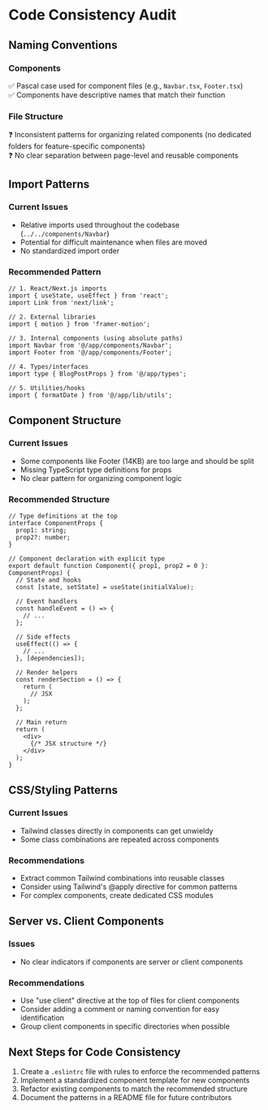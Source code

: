 # Code Consistency Audit

## Naming Conventions

### Components
✅ Pascal case used for component files (e.g., `Navbar.tsx`, `Footer.tsx`)  
✅ Components have descriptive names that match their function

### File Structure
❓ Inconsistent patterns for organizing related components (no dedicated folders for feature-specific components)  
❓ No clear separation between page-level and reusable components

## Import Patterns

### Current Issues
- Relative imports used throughout the codebase (`../../components/Navbar`)
- Potential for difficult maintenance when files are moved
- No standardized import order

### Recommended Pattern
```tsx
// 1. React/Next.js imports
import { useState, useEffect } from 'react';
import Link from 'next/link';

// 2. External libraries
import { motion } from 'framer-motion';

// 3. Internal components (using absolute paths)
import Navbar from '@/app/components/Navbar';
import Footer from '@/app/components/Footer';

// 4. Types/interfaces
import type { BlogPostProps } from '@/app/types';

// 5. Utilities/hooks
import { formatDate } from '@/app/lib/utils';
```

## Component Structure

### Current Issues
- Some components like Footer (14KB) are too large and should be split
- Missing TypeScript type definitions for props
- No clear pattern for organizing component logic

### Recommended Structure
```tsx
// Type definitions at the top
interface ComponentProps {
  prop1: string;
  prop2?: number;
}

// Component declaration with explicit type
export default function Component({ prop1, prop2 = 0 }: ComponentProps) {
  // State and hooks
  const [state, setState] = useState(initialValue);
  
  // Event handlers
  const handleEvent = () => {
    // ...
  };
  
  // Side effects
  useEffect(() => {
    // ...
  }, [dependencies]);
  
  // Render helpers
  const renderSection = () => {
    return (
      // JSX
    );
  };
  
  // Main return
  return (
    <div>
      {/* JSX structure */}
    </div>
  );
}
```

## CSS/Styling Patterns

### Current Issues
- Tailwind classes directly in components can get unwieldy
- Some class combinations are repeated across components

### Recommendations
- Extract common Tailwind combinations into reusable classes
- Consider using Tailwind's @apply directive for common patterns
- For complex components, create dedicated CSS modules

## Server vs. Client Components

### Issues
- No clear indicators if components are server or client components

### Recommendations
- Use "use client" directive at the top of files for client components
- Consider adding a comment or naming convention for easy identification
- Group client components in specific directories when possible

## Next Steps for Code Consistency

1. Create a `.eslintrc` file with rules to enforce the recommended patterns
2. Implement a standardized component template for new components
3. Refactor existing components to match the recommended structure
4. Document the patterns in a README file for future contributors 